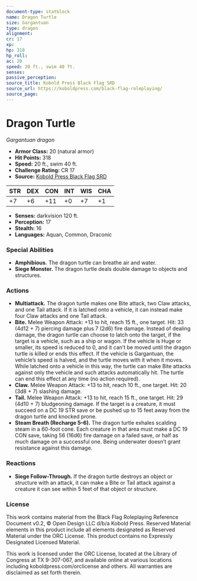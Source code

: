 ```yaml
---
document-type: statblock
name: Dragon Turtle
size: Gargantuan
type: dragon
alignment: 
cr: 17
xp: 
hp: 318
hp_roll: 
ac: 20
speed: 20 ft., swim 40 ft.
senses: 
passive_perception: 
source_title: Kobold Press Black Flag SRD
source_url: https://koboldpress.com/black-flag-roleplaying/
source_page: 
---
```


# Dragon Turtle

*Gargantuan dragon*

- **Armor Class:** 20 (natural armor)
- **Hit Points:** 318
- **Speed:** 20 ft., swim 40 ft.
- **Challenge Rating:** CR 17
- **Source:** [Kobold Press Black Flag SRD](https://koboldpress.com/black-flag-roleplaying/)

| STR | DEX | CON | INT | WIS | CHA |
| --- | --- | --- | --- | --- | --- |
| +7 | +6 | +11 | +0 | +7 | +1 |

- **Senses:** darkvision 120 ft.
- **Perception:** 17
- **Stealth:** 16
- **Languages:** Aquan, Common, Draconic

### Special Abilities

- **Amphibious.** The dragon turtle can breathe air and water.
- **Siege Monster.** The dragon turtle deals double damage to objects and structures.

### Actions

- **Multiattack.** The dragon turtle makes one Bite attack, two Claw attacks, and one Tail attack. If it is latched onto a vehicle, it can instead make four Claw attacks and one Tail attack.
- **Bite.** Melee Weapon Attack: +13 to hit, reach 15 ft., one target. Hit: 33 (4d12 + 7) piercing damage plus 7 (2d6) fire damage. Instead of dealing damage, the dragon turtle can choose to latch onto the target, if the target is a vehicle, such as a ship or wagon. If the vehicle is Huge or smaller, its speed is reduced to 0, and it can’t be moved until the dragon turtle is killed or ends this effect. If the vehicle is Gargantuan, the vehicle’s speed is halved, and the turtle moves with it when it moves. While latched onto a vehicle in this way, the turtle can make Bite attacks against only the vehicle and such attacks automatically hit. The turtle can end this effect at any time (no action required).
- **Claw.** Melee Weapon Attack: +13 to hit, reach 10 ft., one target. Hit: 20 (3d8 + 7) slashing damage.
- **Tail.** Melee Weapon Attack: +13 to hit, reach 15 ft., one target. Hit: 29 (4d10 + 7) bludgeoning damage. If the target is a creature, it must succeed on a DC 19 STR save or be pushed up to 15 feet away from the dragon turtle and knocked prone.
- **Steam Breath (Recharge 5–6).** The dragon turtle exhales scalding steam in a 60-foot cone. Each creature in that area must make a DC 19 CON save, taking 56 (16d6) fire damage on a failed save, or half as much damage on a successful one. Being underwater doesn’t grant resistance against this damage.

### Reactions

- **Siege Follow-Through.** If the dragon turtle destroys an object or structure with an attack, it can make a Bite or Tail attack against a creature it can see within 5 feet of that object or structure.

### License

This work contains material from the Black Flag Roleplaying Reference Document v0.2, © Open Design LLC d/b/a Kobold Press. Reserved Material elements in this product include all elements designated as Reserved Material under the ORC License. This product contains no Expressly Designated Licensed Material.

This work is licensed under the ORC License, located at the Library of Congress at TX 9-307-067, and available online at various locations including koboldpress.com/orclicense and others. All warranties are disclaimed as set forth therein.
